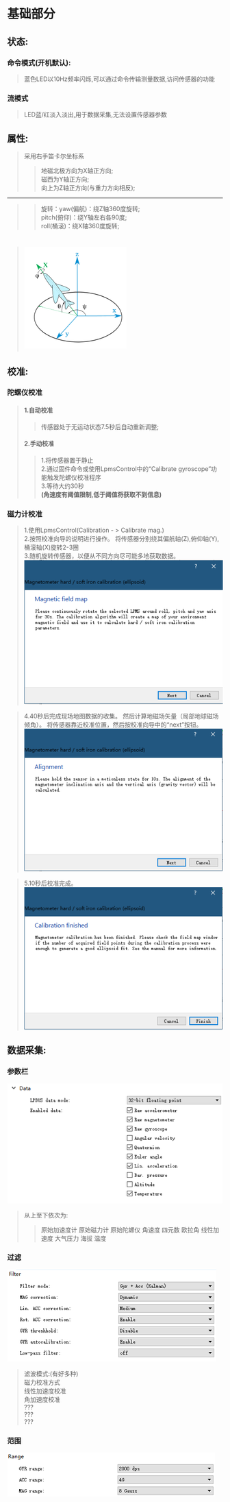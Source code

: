 # 基础部分 <br/>

## 状态: <br/>
### 命令模式(开机默认):<br/>
> 蓝色LED以10Hz频率闪烁,可以通过命令传输测量数据,访问传感器的功能 <br/>
### 流模式 <br/>
> LED蓝/红淡入淡出,用于数据采集,无法设置传感器参数 <br/>

## 属性: <br/>
> 采用右手笛卡尔坐标系<br/>
>> 地磁北极方向为X轴正方向;<br/>
>> 磁西为Y轴正方向;<br/>
>> 向上为Z轴正方向(与重力方向相反);<br/>
-----
>> 旋转：yaw(偏航)：绕Z轴360度旋转;<br/>
>> pitch(俯仰)：绕Y轴左右各90度;<br/>
>> roll(桶滚)：绕X轴360度旋转;<br/>

> ![](rotation.png)<br/>
> =====

## 校准:<br/>
### 陀螺仪校准 <br/>
> #### 1.自动校准<br/>
>> 传感器处于无运动状态7.5秒后自动重新调整;<br/>
>#### 2.手动校准<br/>
>> 1.将传感器置于静止<br/>
>> 2.通过固件命令或使用LpmsControl中的“Calibrate gyroscope”功能触发陀螺仪校准程序<br/>
>> 3.等待大约30秒<br/>
>> **(角速度有阈值限制,低于阈值将获取不到信息)**<br/>
### 磁力计校准<br/>
> 1.使用LpmsControl(Calibration  - > Calibrate mag.)<br/>
> 2.按照校准向导的说明进行操作。 将传感器分别绕其偏航轴(Z),俯仰轴(Y),桶滚轴(X)旋转2-3圈<br/>
> 3.随机旋转传感器，以便从不同方向尽可能多地获取数据。<br/>
![mag(ellipsoid)1](mag(ellipsoid)1.png)<br/>

> 4.40秒后完成现场地图数据的收集。 然后计算地磁场矢量（局部地球磁场倾角）。 将传感器靠近校准位置，然后按校准向导中的“next”按钮。<br/>
![mag(ellipsoid)2](mag(ellipsoid)2.png)<br/>

> 5.10秒后校准完成。
![mag(ellipsoid)3](mag(ellipsoid)3.png)<br/>

## 数据采集:<br/>
### 参数栏 <br/>
![](Data.png) <br/>
> 从上至下依次为: <br/>
>> 原始加速度计
>> 原始磁力计
>> 原始陀螺仪
>> 角速度
>> 四元数
>> 欧拉角
>> 线性加速度
>> 大气压力
>> 海拔
>> 温度

### 过滤 <br/>
![](filter.png)
>滤波模式:(有好多种) <br/>
> 磁力校准方式 <br/>
> 线性加速度校准 <br/>
> 角加速度校准 <br/>
> ??? <br/>
> ??? <br/>
> ??? <br/>

### 范围 <br/>

![](range.png)